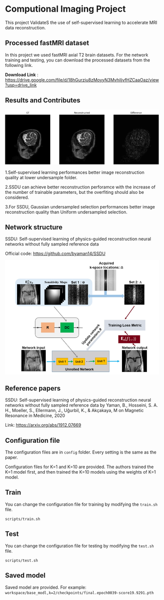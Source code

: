 # Computional Imaging Project 

This project ValidateS the use of self-supervised learning to accelerate MRI data reconstruction.

## Processed fastMRI dataset

In this project we used fastMRI axial T2 brain datasets. 
For the network training and testing, you can download the processed datasets from the following link.

**Download Link** : https://drive.google.com/file/d/18hGurziu8zMoyyN3MvhiljvfHZCaaOaz/view?usp=drive_link

##  Results and Contributes
![alt text](png/Result.png)

1.Self-supervised learning performances better image reconstruction quality at lower undersample folder.

2.SSDU can achieve better reconstruction perforamce with the increase of the number of trainable parameters, but the overfiting should also be considered.

3.For SSDU, Gaussian undersampled selection performances better image reconstruction quality than Uniform undersampled selection.

## Network structure

SSDU: Self-supervised learning of physics-guided reconstruction neural networks without fully sampled reference data

Official code: https://github.com/byaman14/SSDU

![alt text](png/Self_Suoervised_learning.PNG)

## Reference papers

SSDU: Self-supervised learning of physics-guided reconstruction neural networks without fully sampled reference data by Yaman, B., Hosseini, S. A. H., Moeller, S., Ellermann, J., Uğurbil, K., & Akçakaya, M on Magnetic Resonance in Medicine, 2020

Link: https://arxiv.org/abs/1912.07669

## Configuration file

The configuration files are in `config` folder. Every setting is the same as the paper.

Configuration files for K=1 and K=10 are provided. The authors trained the K=1 model first, and then trained the K=10 models using the weights of K=1 model.

## Train

You can change the configuration file for training by modifying the `train.sh` file.

```
scripts/train.sh
```

## Test

You can change the configuration file for testing by modifying the `test.sh` file.

```
scripts/test.sh
```

## Saved model

Saved model are provided.
For example:
`workspace/base_modl,k=2/checkpoints/final.epoch0039-score19.9291.pth` 

